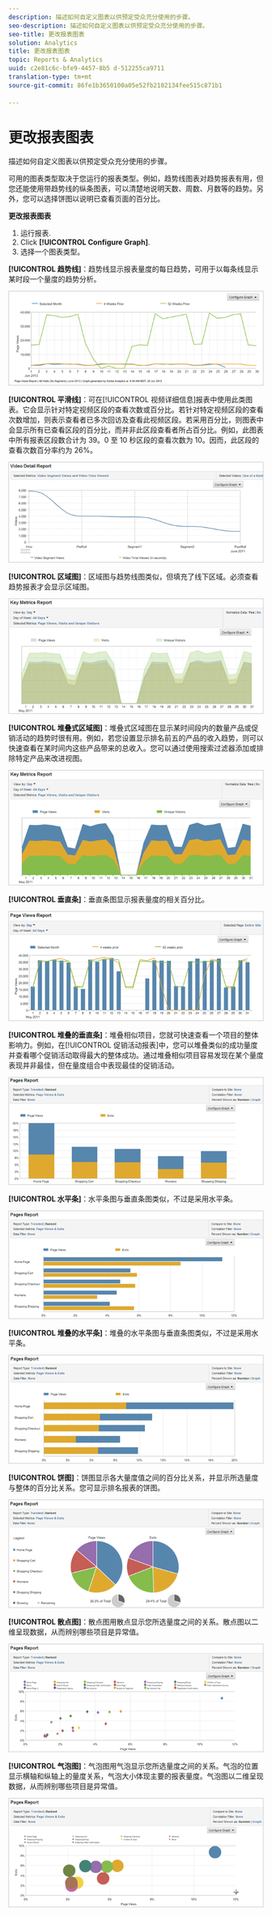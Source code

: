 ```yaml
---
description: 描述如何自定义图表以供预定受众充分使用的步骤。
seo-description: 描述如何自定义图表以供预定受众充分使用的步骤。
seo-title: 更改报表图表
solution: Analytics
title: 更改报表图表
topic: Reports & Analytics
uuid: c2e81c6c-bfe9-4457-8b5 d-512255ca9711
translation-type: tm+mt
source-git-commit: 86fe1b3650100a05e52fb2102134fee515c871b1

---
```



# 更改报表图表

描述如何自定义图表以供预定受众充分使用的步骤。

可用的图表类型取决于您运行的报表类型。例如，趋势线图表对趋势报表有用，但您还能使用带趋势线的纵条图表，可以清楚地说明天数、周数、月数等的趋势。另外，您可以选择饼图以说明已查看页面的百分比。

**更改报表图表**

1. 运行报表.
1. Click **[!UICONTROL Configure Graph]**.
1.  选择一个图表类型。

   **[!UICONTROL 趋势线]**：趋势线显示报表量度的每日趋势，可用于以每条线显示某时段一个量度的趋势分析。

   ![](assets/graph_trend_line.png)

   **[!UICONTROL 平滑线]**：可在[!UICONTROL 视频详细信息]报表中使用此类图表。它会显示针对特定视频区段的查看次数或百分比。若针对特定视频区段的查看次数增加，则表示查看者已多次回访及查看此视频区段。若采用百分比，则图表中会显示所有已查看区段的百分比，而并非此区段查看者所占百分比。例如，此图表中所有报表区段数合计为 39。0 至 10 秒区段的查看次数为 10。因而，此区段的查看次数百分率约为 26%。

   ![](assets/graph_smooth_line.png)

   **[!UICONTROL 区域图]**：区域图与趋势线图类似，但填充了线下区域。必须查看趋势报表才会显示区域图。

   ![](assets/graph_area.png)

   **[!UICONTROL 堆叠式区域图]**：堆叠式区域图在显示某时间段内的数量产品或促销活动的趋势时很有用。例如，若您设置显示排名前五的产品的收入趋势，则可以快速查看在某时间内这些产品带来的总收入。您可以通过使用搜索过滤器添加或排除特定产品来改进视图。

   ![](assets/graph_stacked_area.png)

   **[!UICONTROL 垂直条]**：垂直条图显示报表量度的相关百分比。

   ![](assets/graph_vertical_bars.png)

   **[!UICONTROL 堆叠的垂直条]**：堆叠相似项目，您就可快速查看一个项目的整体影响力。例如，在[!UICONTROL 促销活动报表]中，您可以堆叠类似的成功量度并查看哪个促销活动取得最大的整体成功。通过堆叠相似项目容易发现在某个量度表现并非最佳，但在量度组合中表现最佳的促销活动。

   ![](assets/graph_stacked_vertical.png)

   **[!UICONTROL 水平条]**：水平条图与垂直条图类似，不过是采用水平条。

   ![](assets/graph_horizontal_bar.png)

   **[!UICONTROL 堆叠的水平条]**：堆叠的水平条图与垂直条图类似，不过是采用水平条。

   ![](assets/graph_stacked_horizontal.png)

   **[!UICONTROL 饼图]**：饼图显示各大量度值之间的百分比关系，并显示所选量度与整体的百分比关系。您可显示排名报表的饼图。

   ![](assets/graph_pie.png)

   **[!UICONTROL 散点图]**：散点图用散点显示您所选量度之间的关系。散点图以二维呈现数据，从而辨别哪些项目是异常值。

   ![](assets/graph_scatter.png)

   **[!UICONTROL 气泡图]**：气泡图用气泡显示您所选量度之间的关系。气泡的位置显示横轴和纵轴上的量度关系，气泡大小体现主要的报表量度。气泡图以二维呈现数据，从而辨别哪些项目是异常值。

   ![](assets/graph_bubble.png)

